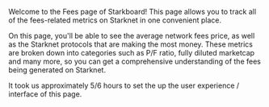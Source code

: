 Welcome to the Fees page of Starkboard! This page allows you to track all of the fees-related metrics on Starknet in one convenient place.

On this page, you'll be able to see the average network fees price, as well as the Starknet protocols that are making the most money. These metrics are broken down into categories such as P/F ratio, fully diluted marketcap and many more, so you can get a comprehensive understanding of the fees being generated on Starknet.

It took us approximately 5/6 hours to set the up the user experience / interface of this page.